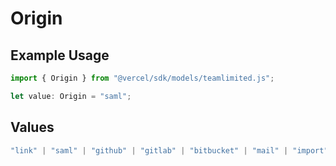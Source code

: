 # Origin

## Example Usage

```typescript
import { Origin } from "@vercel/sdk/models/teamlimited.js";

let value: Origin = "saml";
```

## Values

```typescript
"link" | "saml" | "github" | "gitlab" | "bitbucket" | "mail" | "import" | "teams" | "dsync" | "feedback" | "organization-teams"
```